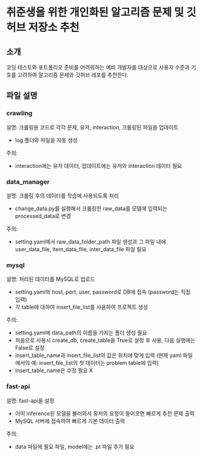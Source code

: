 # 취준생을 위한 개인화된 알고리즘 문제 및 깃허브 저장소 추천

## 소개

코딩 테스트와 포트폴리오 준비를 어려워하는 예비 개발자를 대상으로 사용자 수준과 기호를 고려하여 알고리즘 문제와 깃허브 레포를 추천한다.

## 파일 설명

### crawling

설명: 크롤링용 코드로 각각 문제, 유저, interaction, 크롤링된 파일을 업데이트

- log 폴더와 파일을 자동 생성

주의:
- interaction에는 유저 데이터, 업데이트에는 유저와 interaction 데이터 필요

### data_manager

설명: 크롤링 후의 데이터를 학습에 사용되도록 처리

- change_data.py를 실행해서 크롤링한 raw_data를 모델에 입력되는 processed_data로 변경

주의:
- setting.yaml에서 raw_data_folder_path 파일 생성과 그 파일 내에 user_data_file, item_data_file, inter_data_file 파일 필요

### mysql

설명: 처리된 데이터를 MySQL로 업로드

- setting.yaml의 host, port, user, password로 DB에 접속 (password는 직접 입력)
- 각 table에 대하여 insert_file_list를 사용하여 프로젝트 생성

주의:
- setting.yaml에 data_path의 이름을 가지는 폴더 생성 필요
- 처음으로 사용시 create_db, create_table을 True로 설정 후 사용, 다음 실행에는 False로 설정
- insert_table_name과 insert_file_list의 값은 위치에 맞게 입력 (현제 yaml 파일에서의 예: insert_file_list의 첫 데이터는 problem table에 입력)
- insert_table_name은 수정 필요 X

### fast-api

설명: fast-api을 설정

- 이미 inference된 모델을 불러와서 유저의 요청이 들어오면 빠르게 추천 문제 출력
- MySQL 서버에 접속하여 빠르게 기본 데이터 출력

주의:
- data 파일에 필요 파일, model에는 .pt 파일 추가 필요

